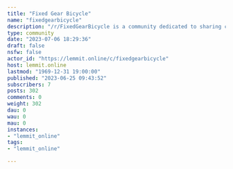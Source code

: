 ```yaml
---
title: "Fixed Gear Bicycle" 
name: "fixedgearbicycle"
description: "/r/FixedGearBicycle is a community dedicated to sharing content surrounding the world of fixed gear bicycles."
type: community
date: "2023-07-06 18:29:36"
draft: false
nsfw: false
actor_id: "https://lemmit.online/c/fixedgearbicycle"
host: lemmit.online
lastmod: "1969-12-31 19:00:00"
published: "2023-06-25 09:43:52"
subscribers: 7
posts: 302
comments: 0
weight: 302
dau: 0
wau: 0
mau: 0
instances:
- "lemmit_online"
tags: 
- "lemmit_online"

---
```

